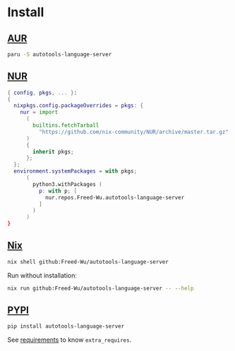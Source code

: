 # Install

## [AUR](https://aur.archlinux.org/packages/autotools-language-server)

```sh
paru -S autotools-language-server
```

## [NUR](https://nur.nix-community.org/repos/Freed-Wu)

```nix
{ config, pkgs, ... }:
{
  nixpkgs.config.packageOverrides = pkgs: {
    nur = import
      (
        builtins.fetchTarball
          "https://github.com/nix-community/NUR/archive/master.tar.gz"
      )
      {
        inherit pkgs;
      };
  };
  environment.systemPackages = with pkgs;
      (
        python3.withPackages (
          p: with p; [
            nur.repos.Freed-Wu.autotools-language-server
          ]
        )
      )
}
```

## [Nix](https://nixos.org)

```sh
nix shell github:Freed-Wu/autotools-language-server
```

Run without installation:

```sh
nix run github:Freed-Wu/autotools-language-server -- --help
```

## [PYPI](https://pypi.org/project/autotools-language-server)

```sh
pip install autotools-language-server
```

See [requirements](requirements) to know `extra_requires`.
